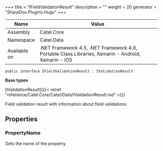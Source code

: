 

+++
title = "IFieldValidationResult" 
description = ""
weight = 20
generator = "SharpDox.Plugins.Hugo"
+++

Name|Value
---|---
Assembly|Catel.Core
Namespace|Catel.Data
Available on|.NET Framework 4.5, .NET Framework 4.6, Portable Class Libraries, Xamarin - Android, Xamarin - iOS

```
public interface IFieldValidationResult : IValidationResult
```

**Base types**

[IValidationResult]({{< relref "reference/Catel.Core/Catel/Data/IValidationResult.md" >}})

Field validation result with information about field validations.

## Properties

### PropertyName

Gets the name of the property.

